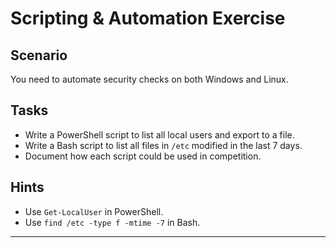 # Scripting & Automation Exercise

## Scenario

You need to automate security checks on both Windows and Linux.

## Tasks

- Write a PowerShell script to list all local users and export to a file.
- Write a Bash script to list all files in `/etc` modified in the last 7 days.
- Document how each script could be used in competition.

## Hints

- Use `Get-LocalUser` in PowerShell.
- Use `find /etc -type f -mtime -7` in Bash.

---
